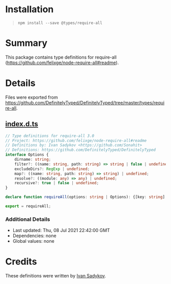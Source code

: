 # Installation
> `npm install --save @types/require-all`

# Summary
This package contains type definitions for require-all (https://github.com/felixge/node-require-all#readme).

# Details
Files were exported from https://github.com/DefinitelyTyped/DefinitelyTyped/tree/master/types/require-all.
## [index.d.ts](https://github.com/DefinitelyTyped/DefinitelyTyped/tree/master/types/require-all/index.d.ts)
````ts
// Type definitions for require-all 3.0
// Project: https://github.com/felixge/node-require-all#readme
// Definitions by: Ivan Sadykov <https://github.com/Sonahit>
// Definitions: https://github.com/DefinitelyTyped/DefinitelyTyped
interface Options {
    dirname: string;
    filter?: ((name: string, path: string) => string | false | undefined) | RegExp | undefined;
    excludeDirs?: RegExp | undefined;
    map?: ((name: string, path: string) => string) | undefined;
    resolve?: ((module: any) => any) | undefined;
    recursive?: true | false | undefined;
}

declare function requireAll(options: string | Options): {[key: string]: any};

export = requireAll;

````

### Additional Details
 * Last updated: Thu, 08 Jul 2021 22:42:00 GMT
 * Dependencies: none
 * Global values: none

# Credits
These definitions were written by [Ivan Sadykov](https://github.com/Sonahit).
